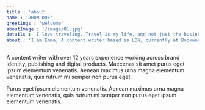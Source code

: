 ```yaml
---
title : 'about'
name : 'JHON DOE'
greetings : 'welcome'
aboutImage : '/image/01.jpg'
details : 'I love traveling. Travel is my life, and not just the business that I do. This is part of me, part of my feelings, thoughts, my past and future, a source of new strength and inspiration. These are my friends, scattered all over the world, my favorite cities, favorite streets, houses, beaches, sunsets, snow, rains and everything from which the fabric of our life.'
about : 'I am Emma, A content writer based in LDN, currently at Bookworm.'
---
```




A content writer with over 12 years experience working across brand identity, publishing and digital products. Maecenas sit amet purus eget ipsum elementum venenatis. Aenean maximus urna magna elementum venenatis, quis rutrum mi semper non purus eget.            

Purus eget ipsum elementum venenatis. Aenean maximus urna magna elementum venenatis, quis rutrum mi semper non purus eget ipsum elementum venenatis.
